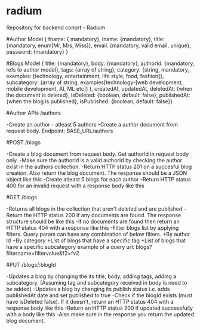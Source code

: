 # radium
Repository for backend cohort - Radium


#Author Model
{ fname: { mandatory}, lname: {mandatory}, title: {mandatory, enum[Mr, Mrs, Miss]}, email: {mandatory, valid email, unique}, password: {mandatory} }

#Blogs Model
{ title: {mandatory}, body: {mandatory}, authorId: {mandatory, refs to author model}, tags: {array of string}, category: {string, mandatory, examples: [technology, entertainment, life style, food, fashion]}, subcategory: {array of string, examples[technology-[web development, mobile development, AI, ML etc]] }, createdAt, updatedAt, deletedAt: {when the document is deleted}, isDeleted: {boolean, default: false}, publishedAt: {when the blog is published}, isPublished: {boolean, default: false}}



#Author APIs /authors

-Create an author - atleast 5 authors
-Create a author document from request body. Endpoint: BASE_URL/authors

#POST /blogs

-Create a blog document from request body. Get authorId in request body only.
-Make sure the authorId is a valid authorId by checking the author exist in the authors collection.
-Return HTTP status 201 on a succesful blog creation. Also return the blog document. The response should be a JSON object like this
-Create atleast 5 blogs for each author
-Return HTTP status 400 for an invalid request with a response body like this

#GET /blogs

-Returns all blogs in the collection that aren't deleted and are published
-Return the HTTP status 200 if any documents are found. The response structure should be like this
-If no documents are found then return an HTTP status 404 with a response like this
-Filter blogs list by applying filters. Query param can have any combination of below filters.
      +By author Id
      +By category
      +List of blogs that have a specific tag
      +List of blogs that have a specific subcategory example of a query url: blogs?filtername=filtervalue&f2=fv2
 
 
#PUT /blogs/:blogId

-Updates a blog by changing the its title, body, adding tags, adding a subcategory. (Assuming tag and subcategory received in body is need to be added)
-Updates a blog by changing its publish status i.e. adds publishedAt date and set published to true
-Check if the blogId exists (must have isDeleted false). If it doesn't, return an HTTP status 404 with a response body like this
-Return an HTTP status 200 if updated successfully with a body like this
-Also make sure in the response you return the updated blog document. 
      
      
      
      
